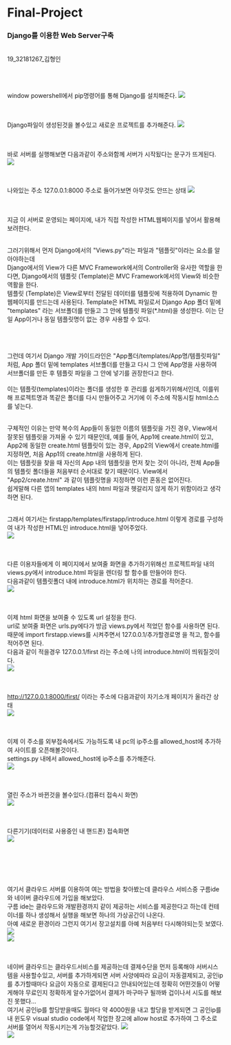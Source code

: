 # Final-Project

<h3>Django를 이용한 Web Server구축</h3><br>
19_32181267_김형인<br><br><br><br>

window powershell에서 pip명령어를 통해 Django를 설치해준다.
<img src="https://user-images.githubusercontent.com/103643538/174446385-063256cf-72af-43a6-9fe7-8a52246a62c3.png"><br><br><br>


Django파일이 생성된것을 볼수있고 새로운 프로젝트를 추가해준다.
<img src="https://user-images.githubusercontent.com/103643538/174446391-d16604ee-2ae5-476e-add2-05c3099652e7.png"><br><br><br>


바로 서버를 실행해보면 다음과같이 주소와함께 서버가 시작됬다는 문구가 뜨게된다.
<img src="https://user-images.githubusercontent.com/103643538/174446392-8a46d9ac-06fd-49dd-a888-5cea698e52bb.png"><br><br><br>


나와있는 주소 127.0.0.1:8000 주소로 들어가보면 아무것도 안뜨는 상태
<img src="https://user-images.githubusercontent.com/103643538/174446394-12c64125-eda6-4ddb-8fb6-ecbece4fff47.png"><br><br><br>


지금 이 서버로 운영되는 페이지에, 내가 직접 작성한 HTML웹페이지를 넣어서 활용해보려한다.<br><br>

그러기위해서 먼저 Django에서의 "Views.py"라는 파일과 "템플릿"이라는 요소를 알아야하는데<br> Django에서의 View가 다른 MVC Framework에서의 Controller와 유사한 역할을 한다면, Django에서의 템플릿 (Template)은 MVC Framework에서의 View와 비슷한 역활을 한다. <br>템플릿 (Template)은 View로부터 전달된 데이터를 템플릿에 적용하여 Dynamic 한 웹페이지를 만드는데 사용된다.
Template은 HTML 파일로서 Django App 폴더 밑에 "templates" 라는 서브폴더를 만들고 그 안에 템플릿 파일(*.html)을 생성한다. 이는 단일 App이거나 동일 템플릿명이 없는 경우 사용할 수 있다.<br><br><br><br>



그런데 여기서 Django 개발 가이드라인은 "App폴더/templates/App명/템플릿파일" 처럼,  App 폴더 밑에 templates 서브폴더를 만들고 다시 그 안에 App명을 사용하여 서브폴더를 만든 후 템플릿 파일을 그 안에 넣기를 권장한다고 한다.<br><br>
이는 템플릿(templates)이라는 폴더를 생성한 후 관리를 쉽게하기위해서인데, 이를위해 프로젝트명과 똑같은 폴더를 다시 만들어주고 거기에 이 주소에 작동시킬 html소스를 넣는다.<br><br>

구체적인 이유는 만약 복수의 App들이 동일한 이름의 템플릿을 가진 경우, View에서 잘못된 템플릿을 가져올 수 있기 때문인데, 예를 들어, App1에 create.html이 있고, App2에 동일한 create.html 템플릿이 있는 경우, App2의 View에서 create.html를 지정하면, 처음 App1의 create.html을 사용하게 된다.<br>
이는 템플릿을 찾을 때 자신의 App 내의 템플릿을 먼저 찾는 것이 아니라, 전체 App들의 템플릿 폴더들을 처음부터 순서대로 찾기 때문이다. View에서 "App2/create.html" 과 같이 템플릿명을 지정하면 이런 혼동은 없어진다.<br>
쉽게말해 다른 앱의 templates 내의 html 파일과 헷갈리지 않게 하기 위함이라고 생각하면 된다.<br><br>

그래서 여기서는 firstapp/templates/firstapp/introduce.html 이렇게 경로를 구성하여 내가 작성한 HTML인 introduce.html을 넣어주었다.<br>
<img src="https://user-images.githubusercontent.com/103643538/174447979-e9591e7d-73eb-4950-b559-5ebc4aa72001.png"><br><br><br>




다른 이용자들에게 이 페이지에서 보여줄 화면을 추가하기위해선 프로젝트파일 내의 views.py에서 introduce.html 파일을 렌더링 할 함수를 만들어야 한다.<br>
다음과같이 템플릿폴더 내에 introduce.html가 위치하는 경로를 적어준다.<br>
<img src="https://user-images.githubusercontent.com/103643538/174447980-01b96726-c480-4774-a5be-dcda5d7ddcbd.png"><br><br><br>


이제 html 화면을 보여줄 수 있도록 url 설정을 한다.<br>
url로 보여줄 화면은 urls.py에다가 방금 views.py에서 적었던 함수를 사용하면 된다.<br>
때문에 import firstapp.views를 시켜주면서 127.0.0.1/추가할경로명 을 적고, 함수를 적어주면 된다.<br>
다음과 같이 적을경우 127.0.0.1/first 라는 주소에 나의 introduce.html이 띄워질것이다.<br>
<img src="https://user-images.githubusercontent.com/103643538/174447976-b7a97078-f67d-4cb6-81ff-8761b5c78c6f.png"><br><br><br>


http://127.0.0.1:8000/first/ 이라는 주소에 다음과같이 자기소개 페이지가 올라간 상태<br>
<img src="https://user-images.githubusercontent.com/103643538/174446402-0b86344d-2aa9-4eb7-be8d-2cac1d59bd57.png"><br><br><br>


이제 이 주소를 외부접속에서도 가능하도록 내 pc의 ip주소를 allowed_host에 추가하여 사이트를 오픈해볼것이다.<br>
settings.py 내에서 allowed_host에 ip주소를 추가해준다.<br>
<img src="https://user-images.githubusercontent.com/103643538/174446404-fe81103d-2ecb-4faa-9016-634dcab0a242.png"><br><br><br>

열린 주소가 바뀐것을 볼수있다.(컴퓨터 접속시 화면)<br>
<img src="https://user-images.githubusercontent.com/103643538/174446406-8f3cd4ff-c279-401b-9cd4-2e70e2ebd749.png"><br><br><br>

다른기기(데이터로 사용중인 내 핸드폰) 접속화면<br>
<img src="https://user-images.githubusercontent.com/103643538/174446411-b25b8686-26e0-42b1-ae9f-09cd55e515c9.jpg"><br><br><br>

<br><br><br>
여기서 클라우드 서버를 이용하여 여는 방법을 찾아봤는데 클라우스 서비스중 구름ide와 네이버 클라우드에 가입을 해보았다.<br>
구름 ide는 클라우드와 개발환경까지 같이 제공하는 서비스를 제공한다고 하는데 컨테이너를 하나 생성해서 실행을 해보면 하나의 가상공간이 나온다.<br>
아예 새로운 환경이라 그런지 여기서 장고설치를 아예 처음부터 다시해야되는듯 보였다.
<img src="https://user-images.githubusercontent.com/103643538/174478171-aa9935c9-5d21-47f4-9acb-17d9311e4143.PNG"><br>
<img src="https://user-images.githubusercontent.com/103643538/174478463-97ee816a-18c3-429e-8c2c-761b63e4ba2b.PNG"><br><br><br>


네이버 클라우드는 클라우드서비스를 제공하는데 결제수단을 먼저 등록해야 서버시스템을 사용할수있고, 서버를 추가하게되면 서버 사양에따라 요금이 자동결제되고, 공인ip를 추가할때마다 요금이 자동으로 결제된다고 안내되어있는데 정확히 어떤것들이 어떻게해야 무료인지 정확하게 알수가없어서 결제가 마구마구 될까봐 겁이나서 시도를 해보진 못했다...<br>
여기서 공인ip를 할당받을때도 월마다 약 4000원을 내고 할당을 받게되면 그 공인ip를 내 윈도우 visual studio code에서 작업한 장고에 allow host로 추가하여 그 주소로 서버를 열어서 작동시키는게 가능할것같았다.
<img src="https://user-images.githubusercontent.com/103643538/174478062-2d4b7294-5a22-4849-a083-5f64e20767f9.PNG"><br>
<img src="https://user-images.githubusercontent.com/103643538/174478063-b089dcc0-cebd-4aa2-8c87-0817e773e69a.PNG"><br>
